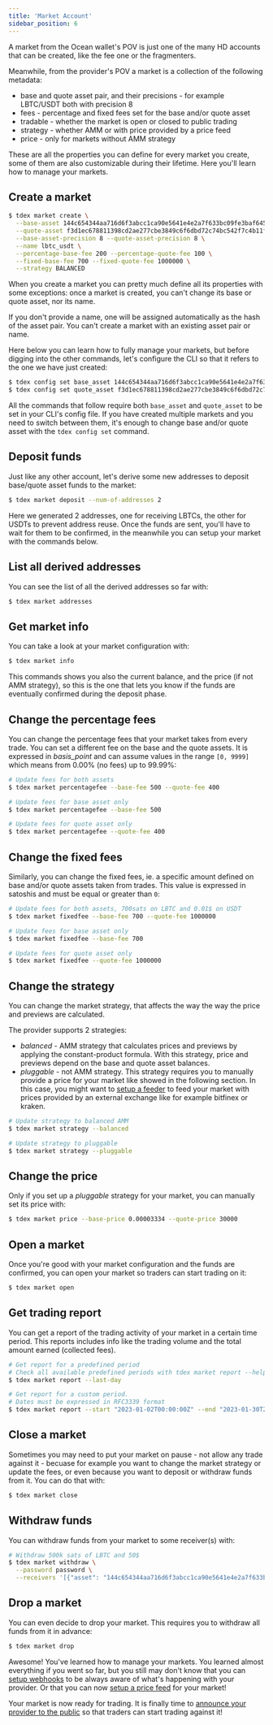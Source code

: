```yaml
---
title: 'Market Account'
sidebar_position: 6
---
```


A market from the Ocean wallet's POV is just one of the many HD accounts that can be created, like the fee one or the fragmenters.

Meanwhile, from the provider's POV a market is a collection of the following metadata:
* base and quote asset pair, and their precisions - for example LBTC/USDT both with precision 8
* fees - percentage and fixed fees set for the base and/or quote asset
* tradable - whether the market is open or closed to public trading
* strategy - whether AMM or with price provided by a price feed
* price - only for markets without AMM strategy
  
These are all the properties you can define for every market you create, some of them are also customizable during their lifetime. Here you'll learn how to manage your markets.

## Create a market

```bash
$ tdex market create \
  --base-asset 144c654344aa716d6f3abcc1ca90e5641e4e2a7f633bc09fe3baf64585819a49 \
  --quote-asset f3d1ec678811398cd2ae277cbe3849c6f6dbd72c74bc542f7c4b11ff0e820958 \
  --base-asset-precision 8 --quote-asset-precision 8 \
  --name lbtc_usdt \
  --percentage-base-fee 200 --percentage-quote-fee 100 \
  --fixed-base-fee 700 --fixed-quote-fee 1000000 \
  --strategy BALANCED
```

When you create a market you can pretty much define all its properties with some exceptions: once a market is created, you can't change its base or quote asset, nor its name.

If you don't provide a name, one will be assigned automatically as the hash of the asset pair. You can't create a market with an existing asset pair or name.

Here below you can learn how to fully manage your markets, but before digging into the other commands, let's configure the CLI so that it refers to the one we have just created:

```bash
$ tdex config set base_asset 144c654344aa716d6f3abcc1ca90e5641e4e2a7f633bc09fe3baf64585819a49
$ tdex config set quote_asset f3d1ec678811398cd2ae277cbe3849c6f6dbd72c74bc542f7c4b11ff0e820958
```

All the commands that follow require both `base_asset` and `quote_asset` to be set in your CLI's config file. If you have created multiple markets and you need to switch between them, it's enough to change base and/or quote asset with the `tdex config set` command.

## Deposit funds

Just like any other account, let's derive some new addresses to deposit base/quote asset funds to the market:

```bash
$ tdex market deposit --num-of-addresses 2
```

Here we generated 2 addresses, one for receiving LBTCs, the other for USDTs to prevent address reuse. Once the funds are sent, you'll have to wait for them to be confirmed, in the meanwhile you can setup your market with the commands below.

## List all derived addresses

You can see the list of all the derived addresses so far with:

```bash
$ tdex market addresses
```

## Get market info

You can take a look at your market configuration with:

```bash
$ tdex market info
```

This commands shows you also the current balance, and the price (if not AMM strategy), so this is the one that lets you know if the funds are eventually confirmed during the deposit phase.

## Change the percentage fees

You can change the percentage fees that your market takes from every trade. You can set a different fee on the base and the quote assets. It is expressed in _basis_point_ and can assume values in the range `[0, 9999]` which means from 0.00% (no fees) up to 99.99%: 

```bash
# Update fees for both assets
$ tdex market percentagefee --base-fee 500 --quote-fee 400

# Update fees for base asset only
$ tdex market percentagefee --base-fee 500

# Update fees for quote asset only
$ tdex market percentagefee --quote-fee 400
```

## Change the fixed fees

Similarly, you can change the fixed fees, ie. a specific amount defined on base and/or quote assets taken from trades. This value is expressed in satoshis and must be equal or greater than `0`:

```bash
# Update fees for both assets, 700sats on LBTC and 0.01$ on USDT
$ tdex market fixedfee --base-fee 700 --quote-fee 1000000

# Update fees for base asset only
$ tdex market fixedfee --base-fee 700

# Update fees for quote asset only
$ tdex market fixedfee --quote-fee 1000000
```

## Change the strategy

You can change the market strategy, that affects the way the way the price and previews are calculated.

The provider supports 2 strategies:

* _balanced_ - AMM strategy that calculates prices and previews by applying the constant-product formula. With this strategy, price and previews depend on the base and quote asset balances.
* _pluggable_ - not AMM strategy. This strategy requires you to manually provide a price for your market like showed in the following section. In this case, you might want to [setup a feeder](feeder.md) to feed your market with prices provided by an external exchange like for example bitfinex or kraken.

```bash
# Update strategy to balanced AMM
$ tdex market strategy --balanced

# Update strategy to pluggable
$ tdex market strategy --pluggable
```

## Change the price

Only if you set up a _pluggable_ strategy for your market, you can manually set its price with:

```bash
$ tdex market price --base-price 0.00003334 --quote-price 30000
```

## Open a market

Once you're good with your market configuration and the funds are confirmed, you can open your market so traders can start trading on it:

```bash
$ tdex market open
```

## Get trading report

You can get a report of the trading activity of your market in a certain time period. This reports includes info like the trading volume and the total amount earned (collected fees).

```bash
# Get report for a predefined period
# Check all available predefined periods with tdex market report --help
$ tdex market report --last-day

# Get report for a custom period.
# Dates must be expressed in RFC3339 format 
$ tdex market report --start "2023-01-02T00:00:00Z" --end "2023-01-30T23:59:00Z"
```

## Close a market

Sometimes you may need to put your market on pause - not allow any trade against it - becuase for example you want to change the market strategy or update the fees, or even because you want to deposit or withdraw funds from it. You can do that with:

```bash
$ tdex market close
```

## Withdraw funds

You can withdraw funds from your market to some receiver(s) with:

```bash
# Withdraw 500k sats of LBTC and 50$
$ tdex market withdraw \
  --password password \
  --receivers '[{"asset": "144c654344aa716d6f3abcc1ca90e5641e4e2a7f633bc09fe3baf64585819a49", "amount": 500000, "address": "tex1qr34j6jpqfkct6a2qtu77jn4fqsnxgc2hstk6wq"}, {"asset": "f3d1ec678811398cd2ae277cbe3849c6f6dbd72c74bc542f7c4b11ff0e820958", "amount": 5000000000 , "address": "vjTyPZRBt2WVo8nnFrkQSp4x6xRHt5DVmdtvNaHbMaierD41uz7fk4Jr9V9vgsPHD74WA61Ne67popRQ"}]'
```

## Drop a market

You can even decide to drop your market. This requires you to withdraw all funds from it in advance:

```bash
$ tdex market drop
```

Awesome! You've learned how to manage your markets. You learned almost everything if you went so far, but you still may don't know that you can [setup webhooks](webhooks.md) to be always aware of what's happening with your provider. Or that you can now [setup a price feed](feeder.md) for your market!

Your market is now ready for trading. It is finally time to [announce your provider to the public](../registry.md) so that traders can start trading against it!